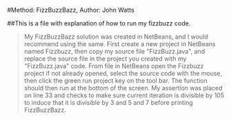 #Method: FizzBuzzBazz, Author: John Watts

##This is a file with explanation of how to run my fizzbuzz code.

> My FizzBuzzBazz solution was created in NetBeans, and I would recommend using the same.
> First create a new project in NetBeans named Fizzbuzz, then copy my source file
> "FizzBuzz.java", and replace the source file in the project you created with my
> "FizzBuzz.java" code. From file in NetBeans open the Fizzbuzz project if not
> already opened, select the source code with the mouse, then click the green
> run project key on the tool bar. The function should then run at the bottom of the screen.
> My assertion was placed on line 33 and checks to make sure current iteration is divisible by
> 105 to induce that it is divisible by 3 and 5 and 7 before printing FizzBuzzBazz. 
